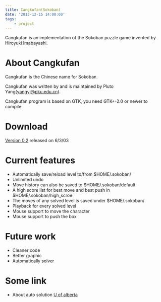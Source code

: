 ```yaml
---
title: Cangkufan(Sokoban)
date: '2013-12-15 14:00:00'
tags:
    - project
---
```


Cangkufan is an implementation of the Sokoban puzzle game invented by Hiroyuki Imabayashi.

<!--more-->

# About Cangkufan

Cangkufan is the Chinese name for Sokoban.

Cangkufan was written by and is maintained by Pluto Yang(yangyj@pku.edu.cn).

Cangkufan program is based on GTK, you need GTK+-2.0 or newer to compile.

# Download

[Version 0.2](https://github.com/setarcos/cangkufan/archive/refs/tags/v0.2.tar.gz) released on 6/3/03

# Current features

- Automatically save/reload level to/from $HOME/.sokoban/
- Unlimited undo
- Move history can also be saved to $HOME/.sokoban/default
- A high score list for best move and best push in $HOME/.sokoban/high_scroe
- The moves of any solved level is saved under $HOME/.sokoban/
- Playback for every solved level
- Mouse support to move the character
- Mouse support to push the box

# Future work

- Cleaner code
- Better graphic
- Automatically solver

# Some link

- About auto solution [U of alberta](http://www.cs.ualberta.ca/~games/Sokoban/)